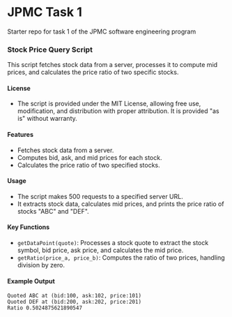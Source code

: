 # JPMC Task 1
Starter repo for task 1 of the JPMC software engineering program

### Stock Price Query Script

This script fetches stock data from a server, processes it to compute mid prices, and calculates the price ratio of two specific stocks.

#### License
- The script is provided under the MIT License, allowing free use, modification, and distribution with proper attribution. It is provided "as is" without warranty.

#### Features
- Fetches stock data from a server.
- Computes bid, ask, and mid prices for each stock.
- Calculates the price ratio of two specified stocks.

#### Usage
- The script makes 500 requests to a specified server URL.
- It extracts stock data, calculates mid prices, and prints the price ratio of stocks "ABC" and "DEF".

#### Key Functions
- `getDataPoint(quote)`: Processes a stock quote to extract the stock symbol, bid price, ask price, and calculates the mid price.
- `getRatio(price_a, price_b)`: Computes the ratio of two prices, handling division by zero.

#### Example Output
```
Quoted ABC at (bid:100, ask:102, price:101)
Quoted DEF at (bid:200, ask:202, price:201)
Ratio 0.5024875621890547
```
